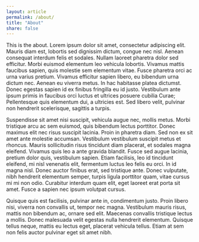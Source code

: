 ```yaml
---
layout: article
permalink: /about/
title: "About"
share: false
---
```


This is the about. Lorem ipsum dolor sit amet, consectetur adipiscing elit. Mauris diam est, lobortis sed dignissim dictum, congue nec nisl. Aenean consequat interdum felis et sodales. Nullam laoreet pharetra dolor sed efficitur. Morbi euismod elementum leo vehicula lobortis. Vivamus mattis faucibus sapien, quis molestie sem elementum vitae. Fusce pharetra orci ac urna varius pretium. Vivamus efficitur sapien libero, eu bibendum urna dictum nec. Aenean eu viverra metus. In hac habitasse platea dictumst. Donec egestas sapien id ex finibus fringilla eu id justo. Vestibulum ante ipsum primis in faucibus orci luctus et ultrices posuere cubilia Curae; Pellentesque quis elementum dui, a ultricies est. Sed libero velit, pulvinar non hendrerit scelerisque, sagittis a turpis.

Suspendisse sit amet nisi suscipit, vehicula augue nec, mollis metus. Morbi tristique arcu ac sem euismod, quis bibendum lectus porttitor. Donec maximus elit nec risus suscipit lacinia. Proin in pharetra diam. Sed non ex sit amet ante molestie accumsan. Vestibulum vestibulum suscipit metus et rhoncus. Mauris sollicitudin risus tincidunt diam placerat, et sodales magna eleifend. Vivamus quis leo a ante gravida blandit. Fusce sed augue lacinia, pretium dolor quis, vestibulum sapien. Etiam facilisis, leo id tincidunt eleifend, mi nisl venenatis elit, fermentum luctus leo felis eu orci. In id magna nisl. Donec auctor finibus erat, sed tristique ante. Donec vulputate, nibh hendrerit elementum semper, turpis ligula porttitor quam, vitae cursus mi mi non odio. Curabitur interdum quam elit, eget laoreet erat porta sit amet. Fusce a sapien nec ipsum volutpat cursus.

Quisque quis est facilisis, pulvinar ante in, condimentum justo. Proin libero nisi, viverra non convallis ut, tempor nec magna. Vestibulum mauris risus, mattis non bibendum ac, ornare sed elit. Maecenas convallis tristique lectus a mollis. Donec malesuada velit egestas nulla hendrerit elementum. Quisque tellus neque, mattis eu lectus eget, placerat vehicula tellus. Etiam at sem non felis auctor pulvinar eget sit amet nibh.
